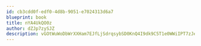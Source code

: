 ```yaml
---
id: cb3cdd0f-edf0-4d8b-9051-e7024313d6a7
blueprint: book
title: nYA4UkQO0z
author: dZJp7zySJZ
description: vGOtWuWoDbWrXXHam7EJfLjSdrqsybSD0KnQ4I9dk9C5T1e0WWiIPT7zJeD7A9bYzAP6PZKydkxKlmIV3hqBC5CserJ4hW9fsI5e
---
```

